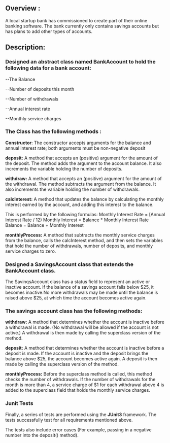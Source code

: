 


## Overview :
 
A local startup bank has commissioned to create part of their online banking
software. The bank currently only contains savings accounts but has plans to add other types of
accounts. 

## Description:

### Designed an abstract class named BankAccount to hold the following data for a bank account:

--The Balance

--Number of deposits this month

--Number of withdrawals

--Annual interest rate

--Monthly service charges

### The Class has the following methods :

**Constructor**: The constructor accepts arguments for the balance and
annual interest rate; both arguments must be non-negative
deposit

**deposit:** A method that accepts an (positive) argument for the amount of
the deposit. The method adds the argument to the
account balance. It also increments the variable holding
the number of deposits.

**withdraw:** A method that accepts an (positive) argument for the amount of
the withdrawal. The method subtracts the argument from
the balance. It also increments the variable holding the
number of withdrawals.

**calcInterest:** A method that updates the balance by calculating the monthly
interest earned by the account, and adding this interest to the
balance. 

This is performed by the following formulas:
Monthly Interest Rate = [Annual Interest Rate / 12)
Monthly Interest = Balance * Monthly Interest Rate
Balance = Balance + Monthly Interest

**monthlyProcess:** A method that subtracts the monthly service charges from the
balance, calls the calcInterest method, and then sets the
variables that hold the number of withdrawals, number of
deposits, and monthly service charges to zero.

### Designed a SavingsAccount class that extends the BankAccount class. 

The SavinqsAccount class has a status field to represent an active or inactive account. If the balance of a savings
account falls below $25, it becomes inactive.No more withdrawals may be made until the balance is raised above $25, at which time the account becomes
active again. 

### The savings account class has the following methods:

**withdraw:** A method that determines whether the account is inactive
before a withdrawal is made. (No withdrawal will be allowed if
the account is not active.) A withdrawal is then made by
calling the superclass version of the method.

**deposit:** A method that determines whether the account is inactive
before a deposit is made. If the account is inactive and the
deposit brings the balance above $25, the account becomes
active again. A deposit is then made by calling the superclass
version of the method.

**monthlyProcess:** Before the superclass method is called, this method checks
the number of withdrawals. If the number of withdrawals for
the month is more than 4, a service charge of $1 for each
withdrawal above 4 is added to the superclass field that holds
the monthly service charges. 

### Junit Tests
Finally, a series of tests are performed using the **JUnit3** framework. The tests successfully test for all
requirements mentioned above. 

The tests also include error cases (For example,
passing in a negative number into the deposit() method).
